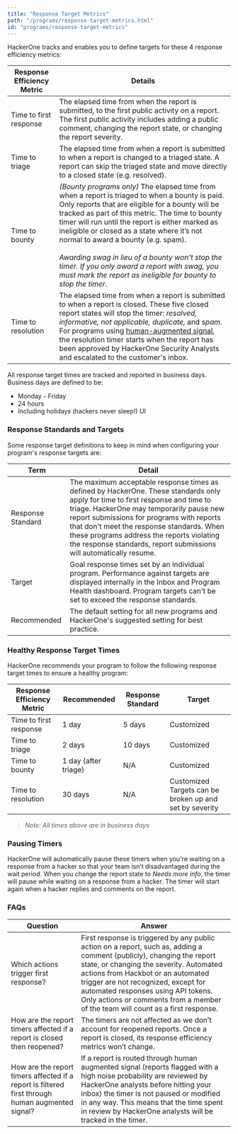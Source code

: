 ```yaml
---
title: "Response Target Metrics"
path: "/programs/response-target-metrics.html"
id: "programs/response-target-metrics"
---
```


HackerOne tracks and enables you to define targets for these 4 response efficiency metrics:

Response Efficiency Metric | Details
---- | -------
Time to first response | The elapsed time from when the report is submitted, to the first public activity on a report. The first public activity includes adding a public comment, changing the report state, or changing the report severity.
Time to triage | The elapsed time from when a report is submitted to when a report is changed to a triaged state. A report can skip the triaged state and move directly to a closed state (e.g. resolved).
Time to bounty | *(Bounty programs only)* The elapsed time from when a report is triaged to when a bounty is paid. Only reports that are eligible for a bounty will be tracked as part of this metric. The time to bounty timer will run until the report is either marked as ineligible or closed as a state where it’s not normal to award a bounty (e.g. spam).<br><br><i>Awarding swag in lieu of a bounty won't stop the timer. If you only award a report with swag, you must mark the report as ineligible for bounty to stop the timer</i>.
Time to resolution | The elapsed time from when a report is submitted to when a report is closed. These five closed report states will stop the timer: <i>resolved, informative, not applicable, duplicate,</i> and <i>spam</i>. For programs using [human-augmented signal](human-augmented-signal.html), the resolution timer starts when the report has been approved by HackerOne Security Analysts and escalated to the customer's inbox.  

All response target times are tracked and reported in business days. Business days are defined to be:
* Monday - Friday
* 24 hours
* Including holidays (hackers never sleep!)
UI
### Response Standards and Targets

Some response target definitions to keep in mind when configuring your program's response targets are:

Term | Detail
----- | ------
Response Standard | The maximum acceptable response times as defined by HackerOne. These standards only apply for time to first response and time to triage. HackerOne may temporarily pause new report submissions for programs with reports that don't meet the response standards. When these programs address the reports violating the response standards, report submissions will automatically resume.  
Target | Goal response times set by an individual program. Performance against targets are displayed internally in the Inbox and Program Health dashboard. Program targets can't be set to exceed the response standards.
Recommended | The default setting for all new programs and HackerOne's suggested setting for best practice.

### Healthy Response Target Times
HackerOne recommends your program to follow the following response target times to ensure a healthy program:

Response Efficiency Metric | Recommended | Response Standard | Target
-------- | ----------- | ----------------- | -------
Time to first response | 1 day | 5 days | Customized
Time to triage | 2 days | 10 days | Customized
Time to bounty | 1 day (after triage) | N/A | Customized
Time to resolution | 30 days | N/A | Customized <br>Targets can be broken up and set by severity</br>

><i>Note: All times above are in business days</i>

### Pausing Timers
HackerOne will automatically pause these timers when you're waiting on a response from a hacker so that your team isn’t disadvantaged during the wait period. When you change the report state to *Needs more info*, the timer will pause while waiting on a response from a hacker. The timer will start again when a hacker replies and comments on the report.

### FAQs

Question | Answer
-------- | --------
Which actions trigger first response? | First response is triggered by any public action on a report, such as, adding a comment (publicly), changing the report state, or changing the severity. Automated actions from Hackbot or an automated trigger are not recognized, except for automated responses using API tokens. Only actions or comments from a member of the team will count as a first response.
How are the report timers affected if a report is closed then reopened? | The timers are not affected as we don’t account for reopened reports. Once a report is closed, its response efficiency metrics won’t  change.
How are the report timers affected if a report is filtered first through human augmented signal? | If a report is routed through human augmented signal (reports flagged with a high noise probability are reviewed by HackerOne analysts before hitting your inbox) the timer is not paused or modified in any way. This means that the time spent in review by HackerOne analysts will be tracked in the timer.
